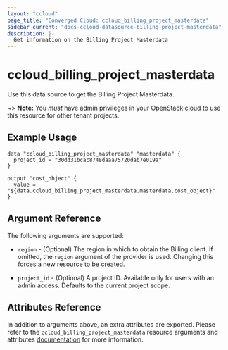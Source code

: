 ```yaml
---
layout: "ccloud"
page_title: "Converged Cloud: ccloud_billing_project_masterdata"
sidebar_current: "docs-ccloud-datasource-billing-project-masterdata"
description: |-
  Get information on the Billing Project Masterdata
---
```


# ccloud\_billing\_project\_masterdata

Use this data source to get the Billing Project Masterdata.

~> **Note:** You _must_ have admin privileges in your OpenStack cloud to use
this resource for other tenant projects.

## Example Usage

```hcl
data "ccloud_billing_project_masterdata" "masterdata" {
  project_id = "30dd31bcac8748daaa75720dab7e019a"
}

output "cost_object" {
  value = "${data.ccloud_billing_project_masterdata.masterdata.cost_object}"
}
```

## Argument Reference

The following arguments are supported:

* `region` - (Optional) The region in which to obtain the Billing client. If
  omitted, the `region` argument of the provider is used. Changing this forces
  a new resource to be created.

* `project_id` - (Optional) A project ID. Available only for users with an
  admin access. Defaults to the current project scope.

## Attributes Reference

In addition to arguments above, an extra attributes are exported. Please refer
to the `ccloud_billing_project_masterdata` resource arguments and attributes
[documentation](../r/billing_project_masterdata.html) for more information.
